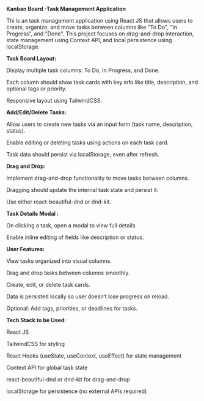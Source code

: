 **Kanban Board -Task Management Application**

Thi is an task management application using React JS that allows users to create, organize, and move tasks between columns like "To Do", "In Progress", and "Done". This project focuses on drag-and-drop interaction, state management using Context API, and local persistence using localStorage.


**Task Board Layout:**

Display multiple task columns: To Do, In Progress, and Done.


Each column should show task cards with key info like title, description, and optional tags or priority.


Responsive layout using TailwindCSS.


**Add/Edit/Delete Tasks:**

Allow users to create new tasks via an input form (task name, description, status).


Enable editing or deleting tasks using actions on each task card.


Task data should persist via localStorage, even after refresh.


**Drag and Drop:**

Implement drag-and-drop functionality to move tasks between columns.


Dragging should update the internal task state and persist it.


Use either react-beautiful-dnd or dnd-kit.


**Task Details Modal :**

On clicking a task, open a modal to view full details.


Enable inline editing of fields like description or status.



**User Features:**

View tasks organized into visual columns.


Drag and drop tasks between columns smoothly.


Create, edit, or delete task cards.


Data is persisted locally so user doesn’t lose progress on reload.


Optional: Add tags, priorities, or deadlines for tasks.



**Tech Stack to be Used:**

React JS


TailwindCSS for styling


React Hooks (useState, useContext, useEffect) for state management


Context API for global task state


react-beautiful-dnd or dnd-kit for drag-and-drop


localStorage for persistence (no external APIs required)


